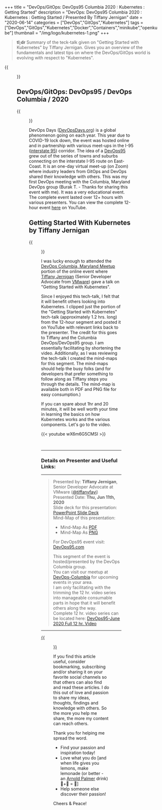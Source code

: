 +++
title = "DevOps/GitOps: DevOps95 Columbia 2020 : Kubernetes : Getting Started"
description = "DevOps: DevOps95 Columbia 2020 : Kubernetes : Getting Started / Presented By Tiffany Jernigan"
date = "2020-06-14"
categories = ["DevOps","GitOps","Kubernetes"]
tags = ["DevOps","GitOps","Kubernetes","Docker","Containers","minikube","openkube"]
thumbnail = "/img/logo/kubernetes-1.png"
+++

> **tl;dr** Summary of the teck-talk given on "Getting Started with Kubernetes" by Tiffany Jernigan. Gives you an overview of the fundamentals and latest tips on where the DevOps/GitOps world is evolving with respect to "Kubernetes".  

{{<figure src="/img/2020/06/14/getting-started-with-kubernetes.jpg" caption="Design by - Venkatt Guhesan" class="aligncenter round-img-border imgframe-left-pad" >}}

## DevOps/GitOps: DevOps95 / DevOps Columbia / 2020 ##

{{<figure src="/img/2020/06/14/devops95-logo.jpg" caption="" width="120" class="alignleft round-img-border imgframe-left-pad" >}}

DevOps Days (<a href='https://devopsdays.org/' target='_blank'>DevOpsDays.org</a>) is a global phenomenon going on each year. This year due to COVID-19 lock down, the event was hosted online and in partnership with various meet-ups in the I-95 (<a href='https://www.google.com/maps/dir/New+York,+NY/Virginia/@39.9146796,-83.2817915,6.65z/am=t/data=!4m13!4m12!1m5!1m1!1s0x89c24fa5d33f083b:0xc80b8f06e177fe62!2m2!1d-74.0059728!2d40.7127753!1m5!1m1!1s0x884cd670bdbcb2cd:0xc04e4149b746a695!2m2!1d-78.6568942!2d37.4315734' target='_blank'>interstate 95</a>) corridor. The idea of a <a href='devops95.com' target='_blank'>DevOps95</a> grew out of the series of towns and suburbs connecting on the interstate I-95 route on East-Coast. It is an one-day virtual meet-up (on Zoom) where industry leaders from GitOps and DevOps shared their knowledge with others. This was my first DevOps meeting with the Columbia, Maryland DevOps group (Burak T. - Thanks for sharing this event with me). It was a very educational event. The complete event lasted over 12+ hours with various presenters. You can view the complete 12-hour event <a href='https://www.youtube.com/watch?v=A3le3CSv9xQ' target='_blank'>here</a> on YouTube. 

## Getting Started With Kubernetes by Tiffany Jernigan ##

{{<figure src="/img/logo/kubernetes-1.png" caption="" width="120" class="alignleft round-img-border imgframe-left-pad" >}}

I was lucky enough to attended the <a href='https://www.meetup.com/devops-columbia/' target='_blank'>DevOps Columbia, Maryland Meetup</a> portion of the online event where <a href='https://twitter.com/tiffanyfayj' target='_blank'>Tiffany Jernigan</a> (Senior Developer Advocate from <a href='https://www.vmware.com/' target='_blank'>VMware</a>) gave a talk on "Getting Started with Kubernetes". 

Since I enjoyed this tech-talk, I felt that it will benefit others looking into Kubernetes. I clipped just the portion of the "Getting Started with Kubernetes" tech-talk (approximately 1.2 hrs. long) from the 12-hour segment and posted it on YouTube with relevant links back to the presenter. The credit for this goes to Tiffany and the Columbia DevOps/DevOps95 group. I am essentially facilitating by shortening the video. Additionally, as I was reviewing the tech-talk I created the mind-maps for this segment. The mind-maps should help the busy folks (and for developers that prefer something to follow along as Tiffany steps you through the details. The mind-map is available both in PDF and PNG file for easy consumption.)

If you can spare about 1hr and 20 minutes, it will be well worth your time in learning the basics on how Kubernetes works and the various components. Let's go to the video.

{{< youtube wX6m6G5CMSI >}}

<br>

----

### Details on Presenter and Useful Links:

----

> Presented by: **Tiffany Jernigan**, Senior Developer Advocate at VMware (<a href='https://twitter.com/tiffanyfayj' target='_bank'>@tiffanyfayj</a>)<br>
> Presented Date: **Thu, Jun 11th, 2020**<br>
> Slide deck for this presentation: <a href='https://speakerdeck.com/tiffanyfay/getting-started-with-kubernetes-2020-6-11' target='_blank'>PowerPoint Slide Deck</a><br>
> Mind-Map of this presentation:<br>
> - Mind-Map As <a href='https://github.com/vguhesan/mindmaps/raw/master/k8s-tiffanyfayj/GettingStartedWithKubernetes.pdf' target='_blank'>PDF</a>
> - Mind-Map As <a href='https://raw.githubusercontent.com/vguhesan/mindmaps/master/k8s-tiffanyfayj/GettingStartedWithKubernetes.png' target='_blank'>PNG</a>
>
> For DevOps95 event visit: <a href='http://DevOps95.com/' target='_blank'>DevOps95.com</a><br>
>
> This segment of the event is hosted/presented by the DevOps Columbia group.<br>
> You can visit our meetup at <a href='https://www.meetup.com/devops-columbia/' target='_blank'>DevOps-Columbia</a> for upcoming events in your area.<br>
> I am only facilitating with the trimming the 12 hr. video series into manageable consumable parts in hope that it will benefit others along the way.<br>
> Complete 12 hr. video series can be located here: <a href='https://youtu.be/A3le3CSv9xQ' target='_blank'>DevOps95-June 2020 Full 12 hr. Video</a><br>

----
<a href='https://github.com/vguhesan/mindmaps/raw/master/k8s-tiffanyfayj/GettingStartedWithKubernetes.pdf' target='_blank'>
{{<figure src="/img/2020/06/14/MindMap-GettingStartedWithKubernetes.png" caption="MindMap by - Venkatt Guhesan" class="aligncenter round-img-border imgframe-left-pad" >}}
</a>

If you find this article useful, consider bookmarking, subscribing and/or sharing it on your favorite social channels so that others can also find and read these articles. I do this out of love and passion to share my ideas, thoughts, findings and knowledge with others. So the more you help me share, the more my content can reach others. 

Thank you for helping me spread the word. 

- Find your passion and inspiration today! 
- Love what you do [and when life gives you lemons, make lemonade (or better - an <a href="https://en.wikipedia.org/wiki/Arnold_Palmer_(drink)" target="_blank">Arnold Palmer</a> drink) :lemon:+:tea: = :tropical_drink:]
- Help someone else discover their passion!

Cheers & Peace!

